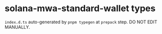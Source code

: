 # solana-mwa-standard-wallet types

`index.d.ts` auto-generated by `pnpm typegen` at `prepack` step. DO NOT EDIT MANUALLY.
